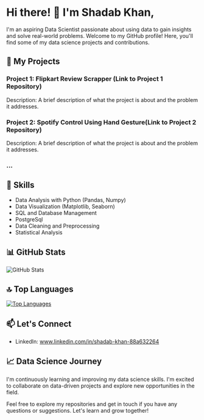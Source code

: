 # Hi there! 👋 I'm Shadab Khan,

I'm an aspiring Data Scientist passionate about using data to gain insights and solve real-world problems. Welcome to my GitHub profile! Here, you'll find some of my data science projects and contributions.

## 🔭 My Projects

### Project 1: Flipkart Review Scrapper (Link to Project 1 Repository)
Description: A brief description of what the project is about and the problem it addresses.

### Project 2: Spotify Control Using Hand Gesture(Link to Project 2 Repository)
Description: A brief description of what the project is about and the problem it addresses.

### ...

## 🌱 Skills

- Data Analysis with Python (Pandas, Numpy)
- Data Visualization (Matplotlib, Seaborn)
- SQL and Database Management
- PostgreSql
- Data Cleaning and Preprocessing
- Statistical Analysis

## 📊 GitHub Stats

![GitHub Stats](https://github-readme-stats.vercel.app/api?username=Sdkhan01&show_icons=true&theme=dark)

## 🔝 Top Languages

[![Top Languages](https://github-readme-stats.vercel.app/api/top-langs/?username=Sdkhan01&layout=compact&theme=dark)](https://github.com/yourusername)

## 📫 Let's Connect

- LinkedIn: www.linkedin.com/in/shadab-khan-88a632264

## 📈 Data Science Journey

I'm continuously learning and improving my data science skills. I'm excited to collaborate on data-driven projects and explore new opportunities in the field.

Feel free to explore my repositories and get in touch if you have any questions or suggestions. Let's learn and grow together!

